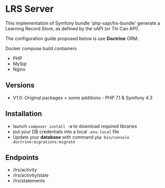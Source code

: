LRS Server
==========

This implementation of Symfony bundle 'php-xapi/lrs-bundle' generate a Learning Record Store, as defined by the xAPI (or Tin Can API).

The configuration guide proposed below is use **Doctrine** ORM.

Docker compose build containers
- PHP
- MySql
- Nginx

Versions
------------
- V1.0: Original packages + some additions - PHP 7.1 & Symfony 4.3

Installation
------------
- launch `composer install -W` to download required libraries
- put your DB credentials into a local `.env.local` file
- Update your **database** with command `php bin/console doctrine:migrations:migrate`

Endpoints
---------
- /lrs/activity
- /lrs/activity/state
- /lrs/statements
